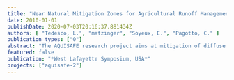 ```yaml
---
title: "Near Natural Mitigation Zones for Agricultural Runoff Management to Protect Drinking Water Supplies: A French-German-US research collaboration."
date: 2010-01-01
publishDate: 2020-07-03T20:16:37.881434Z
authors: [ "Tedesco, L.", "matzinger", "Soyeux, E.", "Pagotto, C." ]
publication_types: ["0"]
abstract: "The AQUISAFE research project aims at mitigation of diffuse pollution from agricultural sources to protect surface water resources. The project has several objectives including optimizing system-analytical tools for the planning and implementation of mitigation zones, demonstrating the effectiveness of mitigation zones in international case studies in the US Midwest and Brittany, France and developing recommendations for the implementation of near-natural mitigation zones, which are efficient in attenuating nutrients and selected pesticides. A series of different types of mitigation systems, including constructed wetlands and reactive trenches are being constructed in 2010 at identified agricultural sites in France and the USA. A preliminary monitoring of a drainage-fed surface flow wetland showed good nitrate retention when water infiltrated or had significant residence times, but no discernable effect during major storm events. As a result, future designs aim at higher reaction times by adapting size of end-of-drainage solutions to expected flows and by developing new mitigation systems for existing drainage ditches. Moreover, reaction rates are improved by forming favourable conditions for underground passage and by addition of organic carbon sources, such as straw or wood chips.  Whereas nutrients are the focus for the field sites in France, both nutrients and atrazine are the focus in the US. Reactive trenches are being tested for pesticide retention at laboratory and technical scale at the experimental field of the German Federal Environment Agency. In the latter experiments, Bentazon and Atrazine are used as test substances, given their relevance for European and US surface waters, respectivelyseveral objectives including optimizing system-analytical tools for the planning and implementation of mitigation zones, demonstrating the effectiveness of mitigation zones in international case studies in the US Midwest and Brittany, France, and developing recommendations for the implementation of near-natural mitigation zones, which are efficient in attenuating nutrients and selected pesticides. A series of different types of mitigation systems, including constructed wetlands and reactive trenches are being constructed in 2010 at identified agricultural sites in France and the USA. A preliminary monitoring of a drainage-fed surface flow wetland showed good nitrate retention when water infiltrated or had significant residence times, but no discernable effect during major storm events. As a result, future designs aim at higher reaction times by adapting size of end-of-drainage solutions to expected flows and by developing new mitigation systems for existing drainage ditches. Moreover, reaction rates are improved by forming favourable conditions for underground passage and by addition of organic carbon sources, such as straw or wood chips.  Whereas nutrients are the focus for the field sites in France, both nutrients and atrazine are the focus in the US. Reactive trenches are being tested for pesticide retention at laboratory and technical scale at the experimental field of the German Federal Environment Agency. In the latter experiments, Bentazon and Atrazine are used as test substances, given their relevance for European and US surface waters, respectively."
featured: false
publication: "*West Lafayette Symposium, USA*"
projects: ["aquisafe-2"]
---
```


